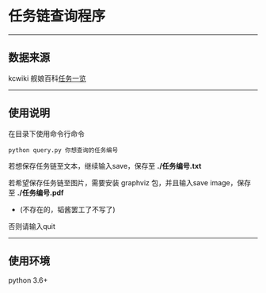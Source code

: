 # 任务链查询程序

---

## 数据来源

kcwiki 舰娘百科[任务一览](https://zh.kcwiki.org/wiki/%E4%BB%BB%E5%8A%A1)

---

## 使用说明

在目录下使用命令行命令

    python query.py 你想查询的任务编号

若想保存任务链至文本，继续输入save，保存至 **./任务编号.txt**

若希望保存任务链至图片，需要安装 graphviz 包，并且输入save image，保存至 **./任务编号.pdf**
 - (不存在的，韬酱罢工了不写了)

否则请输入quit

---

## 使用环境

python 3.6+